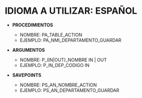 # IDIOMA A UTILIZAR: ESPAÑOL

- **PROCEDIMIENTOS**
  - NOMBRE: PA_TABLE_ACTION
  - EJEMPLO: PA_NMI_DEPARTAMENTO_GUARDAR

- **ARGUMENTOS**
  - NOMBRE: P_(IN|OUT)_NOMBRE IN | OUT
  - EJEMPLO: P_IN_DEP_CODIGO IN

- **SAVEPOINTS**
  - NOMBRE:  PS_AN_NOMBRE_ACTION
  - EJEMPLO: PS_AN_DEPARTAMENTO_GUARDAR